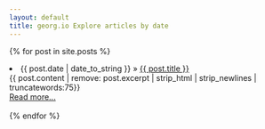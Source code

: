 ```yaml
---
layout: default
title: georg.io Explore articles by date
---
```


{% for post in site.posts %}
<li><span>{{ post.date | date_to_string }}</span> &raquo; <a href="{{ BASE_PATH }}{{ post.url }}">{{ post.title }}</a></li>
{{ post.content | remove: post.excerpt | strip_html | strip_newlines | truncatewords:75}}<br>
<a href="{{ post.url }}">Read more...</a><br><br>
{% endfor %}
